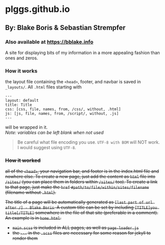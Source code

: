 # plggs.github.io
## By: Blake Boris & Sebastian Strempfer
### Also available at https://bblake.info
A site for displaying bits of my information in a more appealing fashion than ones and zeros.

### How it works
the layout file containing the `<head>`, footer, and navbar is saved in `_layouts/`. All `.html` files starting with
```
---
layout: default
title: Title
css: [css, file, names, from, /css/, without, .html]
js: [js, file, names, from, /script/, without, .js]
---
```
will be wrapped in it.<br>
*Note: variables can be left blank when not used*

> Be careful what file encoding you use. `UTF-8 with BOM` will NOT work. 
> I would suggest using `UTF-8`.

<del>

### How it worked
all of the `<head>`, your navigation bar, and footer is in the index.html file and nowhere else. 
To create a new page, just add the content as `html` file into `/sites/` (you can place them in folders within `/sites/` too). 
To create a link to that page, just make the `href` `#path/to/file/within/sites/filename` (filename without `.html`).

The title of a page will be automatically generated as `[last part of url after /] - Blake Boris`. A custom title can be set by including `[TITLE]you title[/TITLE]` somewhere in the file of that site (preferable in a comment). An example is in `home.html`.

- `main.scss` is included in ALL pages, as well as `page-loader.js`
- the `---` in the `.scss` files are necessary for some reason for jekyll to render them
</del>
